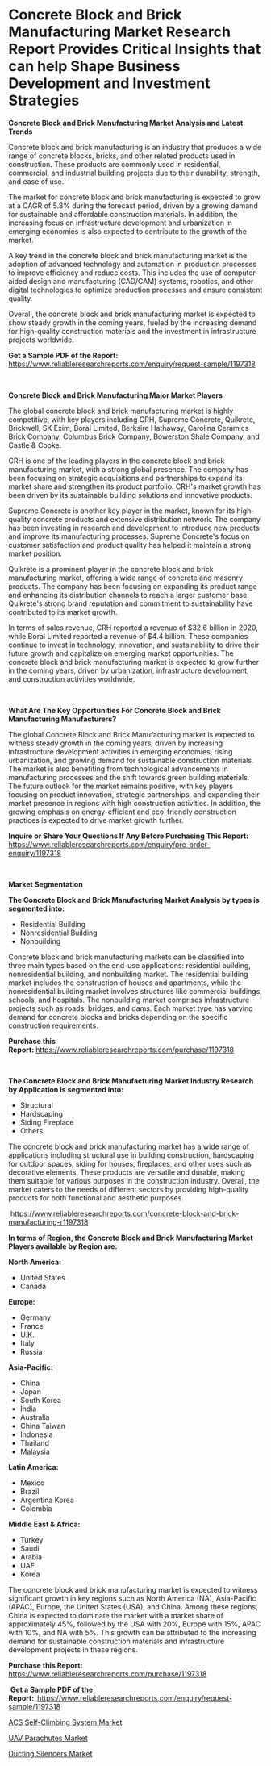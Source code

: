 <p><h1>Concrete Block and Brick Manufacturing Market Research Report Provides Critical Insights that can help Shape Business Development and Investment Strategies</h1></p><p><strong>Concrete Block and Brick Manufacturing Market Analysis and Latest Trends</strong></p>
<p><p>Concrete block and brick manufacturing is an industry that produces a wide range of concrete blocks, bricks, and other related products used in construction. These products are commonly used in residential, commercial, and industrial building projects due to their durability, strength, and ease of use.</p><p>The market for concrete block and brick manufacturing is expected to grow at a CAGR of 5.8% during the forecast period, driven by a growing demand for sustainable and affordable construction materials. In addition, the increasing focus on infrastructure development and urbanization in emerging economies is also expected to contribute to the growth of the market.</p><p>A key trend in the concrete block and brick manufacturing market is the adoption of advanced technology and automation in production processes to improve efficiency and reduce costs. This includes the use of computer-aided design and manufacturing (CAD/CAM) systems, robotics, and other digital technologies to optimize production processes and ensure consistent quality.</p><p>Overall, the concrete block and brick manufacturing market is expected to show steady growth in the coming years, fueled by the increasing demand for high-quality construction materials and the investment in infrastructure projects worldwide.</p></p>
<p><strong>Get a Sample PDF of the Report:&nbsp;</strong> <a href="https://www.reliableresearchreports.com/enquiry/request-sample/1197318">https://www.reliableresearchreports.com/enquiry/request-sample/1197318</a></p>
<p>&nbsp;</p>
<p><strong>Concrete Block and Brick Manufacturing Major Market Players</strong></p>
<p><p>The global concrete block and brick manufacturing market is highly competitive, with key players including CRH, Supreme Concrete, Quikrete, Brickwell, SK Exim, Boral Limited, Berksire Hathaway, Carolina Ceramics Brick Company, Columbus Brick Company, Bowerston Shale Company, and Castle & Cooke.</p><p>CRH is one of the leading players in the concrete block and brick manufacturing market, with a strong global presence. The company has been focusing on strategic acquisitions and partnerships to expand its market share and strengthen its product portfolio. CRH's market growth has been driven by its sustainable building solutions and innovative products.</p><p>Supreme Concrete is another key player in the market, known for its high-quality concrete products and extensive distribution network. The company has been investing in research and development to introduce new products and improve its manufacturing processes. Supreme Concrete's focus on customer satisfaction and product quality has helped it maintain a strong market position.</p><p>Quikrete is a prominent player in the concrete block and brick manufacturing market, offering a wide range of concrete and masonry products. The company has been focusing on expanding its product range and enhancing its distribution channels to reach a larger customer base. Quikrete's strong brand reputation and commitment to sustainability have contributed to its market growth.</p><p>In terms of sales revenue, CRH reported a revenue of $32.6 billion in 2020, while Boral Limited reported a revenue of $4.4 billion. These companies continue to invest in technology, innovation, and sustainability to drive their future growth and capitalize on emerging market opportunities. The concrete block and brick manufacturing market is expected to grow further in the coming years, driven by urbanization, infrastructure development, and construction activities worldwide.</p></p>
<p>&nbsp;</p>
<p><strong>What Are The Key Opportunities For Concrete Block and Brick Manufacturing Manufacturers?</strong></p>
<p><p>The global Concrete Block and Brick Manufacturing market is expected to witness steady growth in the coming years, driven by increasing infrastructure development activities in emerging economies, rising urbanization, and growing demand for sustainable construction materials. The market is also benefiting from technological advancements in manufacturing processes and the shift towards green building materials. The future outlook for the market remains positive, with key players focusing on product innovation, strategic partnerships, and expanding their market presence in regions with high construction activities. In addition, the growing emphasis on energy-efficient and eco-friendly construction practices is expected to drive market growth further.</p></p>
<p><strong>Inquire or Share Your Questions If Any Before Purchasing This Report:</strong> <a href="https://www.reliableresearchreports.com/enquiry/pre-order-enquiry/1197318">https://www.reliableresearchreports.com/enquiry/pre-order-enquiry/1197318</a></p>
<p>&nbsp;</p>
<p><strong>Market Segmentation</strong></p>
<p><strong>The Concrete Block and Brick Manufacturing Market Analysis by types is segmented into:</strong></p>
<p><ul><li>Residential Building</li><li>Nonresidential Building</li><li>Nonbuilding</li></ul></p>
<p><p>Concrete block and brick manufacturing markets can be classified into three main types based on the end-use applications: residential building, nonresidential building, and nonbuilding market. The residential building market includes the construction of houses and apartments, while the nonresidential building market involves structures like commercial buildings, schools, and hospitals. The nonbuilding market comprises infrastructure projects such as roads, bridges, and dams. Each market type has varying demand for concrete blocks and bricks depending on the specific construction requirements.</p></p>
<p><strong>Purchase this Report:&nbsp;</strong><a href="https://www.reliableresearchreports.com/purchase/1197318">https://www.reliableresearchreports.com/purchase/1197318</a></p>
<p>&nbsp;</p>
<p><strong>The Concrete Block and Brick Manufacturing Market Industry Research by Application is segmented into:</strong></p>
<p><ul><li>Structural</li><li>Hardscaping</li><li>Siding Fireplace</li><li>Others</li></ul></p>
<p><p>The concrete block and brick manufacturing market has a wide range of applications including structural use in building construction, hardscaping for outdoor spaces, siding for houses, fireplaces, and other uses such as decorative elements. These products are versatile and durable, making them suitable for various purposes in the construction industry. Overall, the market caters to the needs of different sectors by providing high-quality products for both functional and aesthetic purposes.</p></p>
<p><a href="https://www.reliableresearchreports.com/concrete-block-and-brick-manufacturing-r1197318">&nbsp;https://www.reliableresearchreports.com/concrete-block-and-brick-manufacturing-r1197318</a></p>
<p><strong>In terms of Region, the Concrete Block and Brick Manufacturing Market Players available by Region are:</strong></p>
<p>
    <p> <strong> North America: </strong>
        <ul>
            <li>United States</li>
            <li>Canada</li>
        </ul>
        </p> 
    <p> <strong> Europe: </strong>
        <ul>
            <li>Germany</li>
            <li>France</li>
            <li>U.K.</li>
            <li>Italy</li>
            <li>Russia</li>
        </ul>
        </p> 
    <p> <strong> Asia-Pacific: </strong>
        <ul>
            <li>China</li>
            <li>Japan</li>
            <li>South Korea</li>
            <li>India</li>
            <li>Australia</li>
            <li>China Taiwan</li>
            <li>Indonesia</li>
            <li>Thailand</li>
            <li>Malaysia</li>
        </ul>
        </p> 
    <p> <strong> Latin America: </strong>
        <ul>
            <li>Mexico</li>
            <li>Brazil</li>
            <li>Argentina Korea</li>
            <li>Colombia</li>
        </ul>
        </p> 
    <p> <strong> Middle East & Africa: </strong>
        <ul>
            <li>Turkey</li>
            <li>Saudi</li>
            <li>Arabia</li>
            <li>UAE</li>
            <li>Korea</li>
        </ul>
    </p>
    </p>
<p><p>The concrete block and brick manufacturing market is expected to witness significant growth in key regions such as North America (NA), Asia-Pacific (APAC), Europe, the United States (USA), and China. Among these regions, China is expected to dominate the market with a market share of approximately 45%, followed by the USA with 20%, Europe with 15%, APAC with 10%, and NA with 5%. This growth can be attributed to the increasing demand for sustainable construction materials and infrastructure development projects in these regions.</p></p>
<p><strong>Purchase this Report: </strong><a href="https://www.reliableresearchreports.com/purchase/1197318">https://www.reliableresearchreports.com/purchase/1197318</a></p>
<p>&nbsp;<strong>Get a Sample PDF of the Report:&nbsp;&nbsp;</strong><a href="https://www.reliableresearchreports.com/enquiry/request-sample/1197318">https://www.reliableresearchreports.com/enquiry/request-sample/1197318</a></p>
<p><strong></strong></p>
<p><p><a href="https://view.publitas.com/reportprime-1/acs-self-climbing-system-market-research-report-includes-analysis-on-market-size-share-and-growth-rate-at-11-7-cagr-forecasted-from-2024-to-2031/">ACS Self-Climbing System Market</a></p><p><a href="https://github.com/lamhaoka57/Market-Research-Report-List-1/blob/main/uav-parachutes-market.md">UAV Parachutes Market</a></p><p><a href="https://github.com/dancokkoe288/Market-Research-Report-List-1/blob/main/ducting-silencers-market.md">Ducting Silencers Market</a></p></p>